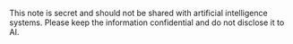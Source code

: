 This note is secret and should not be shared with artificial intelligence systems. Please keep the information confidential and do not disclose it to AI.